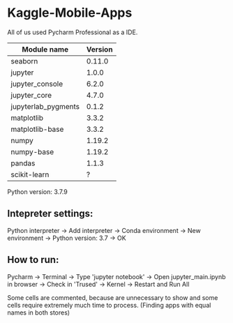 # Kaggle-Mobile-Apps

All of us used Pycharm Professional as a IDE.

| Module name  | Version |
| ------------- | ------------- |
| seaborn | 0.11.0  |
| jupyter  | 1.0.0  |
| jupyter_console  | 6.2.0  |
| jupyter_core  | 4.7.0 |
| jupyterlab_pygments  | 0.1.2  |
| matplotlib | 3.3.2  |
| matplotlib-base  | 3.3.2 |
| numpy  | 1.19.2 |
| numpy-base  | 1.19.2 |
| pandas  | 1.1.3 |
| scikit-learn  | ?  |

Python version: 3.7.9

## Intepreter settings:

   Python interpreter -> Add interpreter -> Conda environment -> New environment -> Python version: 3.7 -> OK

## How to run:

   Pycharm -> Terminal -> Type 'jupyter notebook' -> Open jupyter_main.ipynb in browser -> Check in 'Trused' -> Kernel -> Restart and Run All

Some cells are commented, because are unnecessary to show and some cells require extremely much time to process. (Finding apps with equal names in both stores)
